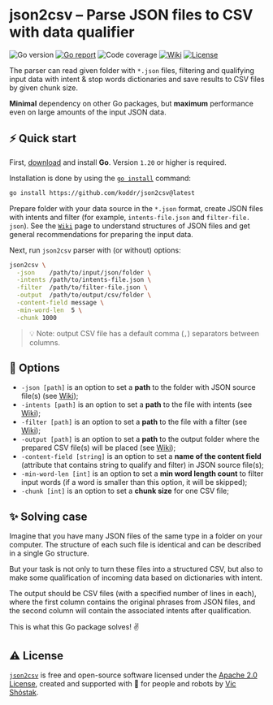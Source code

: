 # json2csv – Parse JSON files to CSV with data qualifier

![Go version][go_version_img]
[![Go report][go_report_img]][go_report_url]
![Code coverage][code_coverage_img]
[![Wiki][wiki_img]][wiki_url]
[![License][license_img]][license_url]

The parser can read given folder with `*.json` files, filtering and 
qualifying input data with intent & stop words dictionaries and save results 
to CSV files by given chunk size.

**Minimal** dependency on other Go packages, but **maximum** performance 
even on large amounts of the input JSON data.

## ⚡️ Quick start

First, [download][go_download] and install **Go**. Version `1.20` or higher 
is required. 

Installation is done by using the [`go install`][go_install] command:

```bash
go install https://github.com/koddr/json2csv@latest
```

Prepare folder with your data source in the `*.json` format, create JSON files 
with intents and filter (for example, `intents-file.json` and `filter-file.
json`). See the [`Wiki`][wiki_url] page to understand structures of JSON 
files and get general recommendations for preparing the input data.

Next, run `json2csv` parser with (or without) options:

```bash
json2csv \
  -json    /path/to/input/json/folder \
  -intents /path/to/intents-file.json \
  -filter  /path/to/filter-file.json \
  -output  /path/to/output/csv/folder \
  -content-field message \
  -min-word-len  5 \
  -chunk 1000
```

> 💡 Note: output CSV file has a default comma (`,`) separators between columns.

## 🧩 Options

- `-json [path]` is an option to set a **path** to the folder with JSON source
  file(s) (see [Wiki][wiki_json_folder_url]);
- `-intents [path]` is an option to set a **path** to the file with intents 
  (see [Wiki][wiki_intents_url]);
- `-filter [path]` is an option to set a **path** to the file with a filter 
  (see [Wiki][wiki_filter_url]);
- `-output [path]` is an option to set a **path** to the output folder where 
  the prepared CSV file(s) will be placed (see [Wiki][wiki_output_folder_url]);
- `-content-field [string]` is an option to set a **name of the content field**
  (attribute that contains string to qualify and filter) in JSON source file(s);
- `-min-word-len [int]` is an option to set a **min word length count** to 
  filter input words (if a word is smaller than this option, it will be 
  skipped);
- `-chunk [int]` is an option to set a **chunk size** for one CSV file;

## ✨ Solving case

Imagine that you have many JSON files of the same type in a folder on your
computer. The structure of each such file is identical and can be described
in a single Go structure.

But your task is not only to turn these files into a structured CSV, but 
also to make some qualification of incoming data based on dictionaries with 
intent.

The output should be CSV files (with a specified number of lines in each),
where the first column contains the original phrases from JSON files, and
the second column will contain the associated intents after qualification.

This is what this Go package solves! ✌️

## ⚠️ License

[`json2csv`][json2csv_url] is free and open-source software licensed under the
[Apache 2.0 License][license_url], created and supported with 🩵 for people and
robots by [Vic Shóstak][author].

[go_download]: https://golang.org/dl/
[go_install]: https://golang.org/cmd/go/#hdr-Compile_and_install_packages_and_dependencies
[go_version_img]: https://img.shields.io/badge/Go-1.20+-00ADD8?style=for-the-badge&logo=go
[go_report_img]: https://img.shields.io/badge/Go_report-A+-success?style=for-the-badge&logo=none
[go_report_url]: https://goreportcard.com/report/github.com/koddr/json2csv
[code_coverage_img]: https://img.shields.io/badge/code_coverage-in_progress-success?style=for-the-badge&logo=none
[wiki_img]: https://img.shields.io/badge/docs-wiki_page-blue?style=for-the-badge&logo=none
[wiki_url]: https://github.com/koddr/json2csv/wiki
[wiki_intents_url]: https://github.com/koddr/json2csv/wiki#intents
[wiki_filter_url]: https://github.com/koddr/json2csv/wiki#filter
[wiki_json_folder_url]: https://github.com/koddr/json2csv/wiki#folder-with-json-files
[wiki_output_folder_url]: https://github.com/koddr/json2csv/wiki#folder-with-output-csv-files
[license_img]: https://img.shields.io/badge/license-Apache_2.0-red?style=for-the-badge&logo=none
[license_url]: https://github.com/koddr/json2csv/blob/main/LICENSE
[json2csv_url]: https://github.com/koddr/json2csv
[author]: https://github.com/koddr
